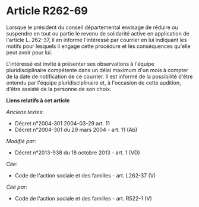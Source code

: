 # Article R262-69

Lorsque le président du conseil départemental envisage de réduire ou suspendre en tout ou partie le revenu de solidarité
active en application de l'article L. 262-37, il en informe l'intéressé par courrier en lui indiquant les motifs pour
lesquels il engage cette procédure et les conséquences qu'elle peut avoir pour lui. 

L'intéressé est invité à présenter ses observations à l'équipe pluridisciplinaire compétente dans un délai maximum d'un mois
à compter de la date de notification de ce courrier. Il est informé de la possibilité d'être entendu par l'équipe
pluridisciplinaire et, à l'occasion de cette audition, d'être assisté de la personne de son choix.

**Liens relatifs à cet article**

_Anciens textes_:

  - Décret n°2004-301 2004-03-29 art. 11
  - Décret n°2004-301 du 29 mars 2004 - art. 11 (Ab)

_Modifié par_:

  - Décret n°2013-938 du 18 octobre 2013 - art. 1 (VD)

_Cite_:

  - Code de l'action sociale et des familles - art. L262-37 (V)

_Cité par_:

  - Code de l'action sociale et des familles - art. R522-1 (V)
